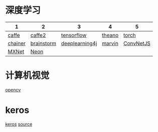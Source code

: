 # 深度学习
| 1 | 2 | 3 | 4 | 5 |
|---|---|---|---|---|
| [caffe](https://github.com/shaoxq/notes/tree/master/caffe) | [caffe2](https://github.com/shaoxq/notes/tree/master/caffe) | [tensorflow](https://github.com/shaoxq/notes/tree/master/tensorflow) | [theano](https://github.com/shaoxq/notes/tree/master/theano) |[torch](https://github.com/shaoxq/notes/tree/master/torch) |
| [chainer](https://github.com/shaoxq/notes/tree/master/chainer) | [brainstorm](https://github.com/shaoxq/notes/tree/master/brainstorm) | [deeplearning4j](https://github.com/shaoxq/notes/tree/master/deeplearning4j) | [marvin](https://github.com/shaoxq/notes/tree/master/marvin) |[ConvNetJS](https://github.com/shaoxq/notes/tree/master/ConvNetJS) |
| [MXNet](https://github.com/shaoxq/notes/tree/master/MXNet) | [Neon](https://github.com/shaoxq/notes/tree/master/Neon) | | | |

# 计算机视觉
[opencv](https://github.com/shaoxq/notes/tree/master/opencv)

# keros
[keros](https://keras.io/) [source](https://github.com/fchollet/keras)
